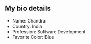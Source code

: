 ## My bio details

* Name: Chandra
* Country: India
* Profession: Software Development
* Favorite Color: Blue
